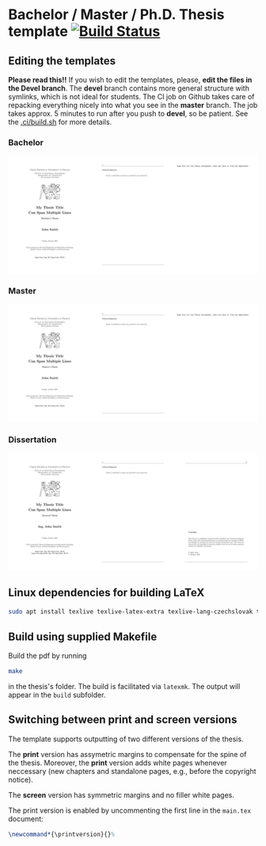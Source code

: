 # Bachelor / Master / Ph.D. Thesis template [![Build Status](https://github.com/ctu-mrs/thesis_template/workflows/CI/badge.svg)](https://github.com/ctu-mrs/thesis_template/actions)

## Editing the templates

**Please read this!!**
If you wish to edit the templates, please, **edit the files in the Devel branch**.
The **devel** branch contains more general structure with symlinks, which is not ideal for students.
The CI job on Github takes care of repacking everything nicely into what you see in the **master** branch.
The job takes approx. 5 minutes to run after you push to **devel**, so be patient.
See the [.ci/build.sh](.ci/build.sh) for more details.

### Bachelor

[![This should be a thumbnail](https://github.com/ctu-mrs/thesis_template/raw/master/.fig/bachelor_thesis_thumbnail.jpg)](https://github.com/ctu-mrs/thesis_template/raw/master/bachelor_thesis_template.pdf)

### Master

[![This should be a thumbnail](https://github.com/ctu-mrs/thesis_template/raw/master/.fig/master_thesis_thumbnail.jpg)](https://github.com/ctu-mrs/thesis_template/raw/master/master_thesis_template.pdf)

### Dissertation

[![This should be a thumbnail](https://github.com/ctu-mrs/thesis_template/raw/master/.fig/phd_thesis_thumbnail.jpg)](https://github.com/ctu-mrs/thesis_template/raw/master/phd_thesis_template.pdf)

## Linux dependencies for building LaTeX

```bash
sudo apt install texlive texlive-latex-extra texlive-lang-czechslovak texlive-science texlive-pstricks latexmk texmaker texlive-font-utils texlive-fonts-extra texlive-bibtex-extra biber okular pdf-presenter-console dvipng sketch
```

## Build using supplied Makefile

Build the pdf by running
```bash
make
```
in the thesis's folder.
The build is facilitated via `latexmk`.
The output will appear in the `build` subfolder.

## Switching between print and screen versions

The template supports outputting of two different versions of the thesis.

The **print** version has assymetric margins to compensate for the spine of the thesis.
Moreover, the **print** version adds white pages whenever neccessary (new chapters and standalone pages, e.g., before the copyright notice).

The **screen** version has symmetric margins and no filler white pages.

The print version is enabled by uncommenting the first line in the `main.tex` document:
```latex
\newcommand*{\printversion}{}%
```
